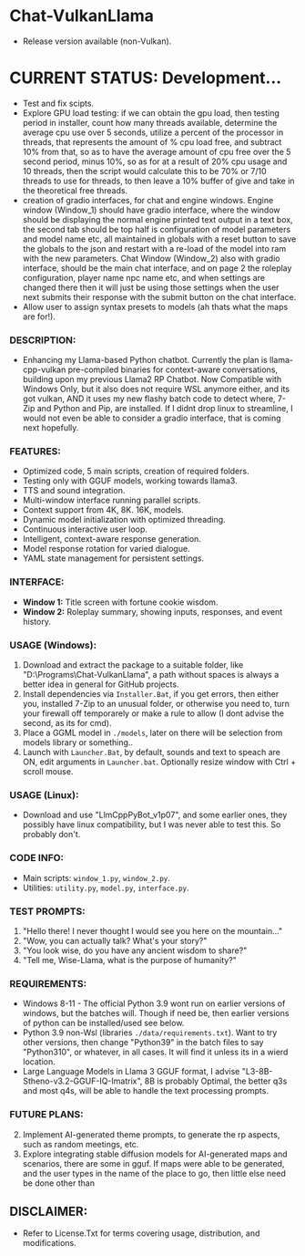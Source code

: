 # Chat-VulkanLlama
- Release version available (non-Vulkan). 

# CURRENT STATUS: Development... 
- Test and fix scipts.
- Explore GPU load testing: if we can obtain the gpu load, then testing period in installer, count how many threads available, determine the average cpu use over 5 seconds, utilize a percent of the processor in threads, that represents the amount of % cpu load free, and subtract 10% from that, so as to have the average amount of cpu free over the 5 second period, minus 10%, so as for at a result of 20% cpu usage and 10 threads, then the script would calculate this to be 70% or 7/10 threads to use for threads, to then leave a 10% buffer of give and take in the theoretical free threads.
- creation of gradio interfaces, for chat and engine windows. Engine window (Window_1) should have gradio interface, where the window should be displaying the normal engine printed text output in a text box, the second tab should be top half is configuration of model parameters and model name etc, all maintained in globals with a reset button to save the globals to the json and restart with a re-load of the model into ram with the new parameters. Chat Window (Window_2) also with gradio interface, should be the main chat interface, and on page 2 the roleplay configuration, player name npc name etc, and when settings are changed there then it will just be using those settings when the user next submits their response with the submit button on the chat interface. 
- Allow user to assign syntax presets to models (ah thats what the maps are for!).

### DESCRIPTION:
- Enhancing my Llama-based Python chatbot. Currently the plan is llama-cpp-vulkan pre-compiled binaries for context-aware conversations, building upon my previous Llama2 RP Chatbot. Now Compatible with Windows Only, but it also does not require WSL anymore either, and its got vulkan, AND it uses my new flashy batch code to detect where, 7-Zip and Python and Pip, are installed. If I didnt drop linux to streamline, I would not even be able to consider a gradio interface, that is coming next hopefully.

### FEATURES:
- Optimized code, 5 main scripts, creation of required folders.
- Testing only with GGUF models, working towards llama3.
- TTS and sound integration.
- Multi-window interface running parallel scripts.
- Context support from 4K, 8K. 16K, models.
- Dynamic model initialization with optimized threading.
- Continuous interactive user loop.
- Intelligent, context-aware response generation.
- Model response rotation for varied dialogue.
- YAML state management for persistent settings.

### INTERFACE:
- **Window 1:** Title screen with fortune cookie wisdom.
- **Window 2:** Roleplay summary, showing inputs, responses, and event history.

### USAGE (Windows):
1) Download and extract the package to a suitable folder, like "D:\Programs\Chat-VulkanLlama\", a path without spaces is always a better idea in general for GitHub projects.
2) Install dependencies via `Installer.Bat`, if you get errors, then either you, installed 7-Zip to an unusual folder, or otherwise you need to, turn your firewall off temporarely or make a rule to allow (I dont advise the second, as its for cmd).
3) Place a GGML model in `./models`, later on there will be selection from models library or something.. 
4) Launch with `Launcher.Bat`, by default, sounds and text to speach are ON, edit arguments in `Launcher.bat`. Optionally resize window with Ctrl + scroll mouse.

### USAGE (Linux):
- Download and use "LlmCppPyBot_v1p07", and some earlier ones, they possibly have linux compatibility, but I was never able to test this. So probably don't.

### CODE INFO:
- Main scripts: `window_1.py`, `window_2.py`.
- Utilities: `utility.py`, `model.py`, `interface.py`.

### TEST PROMPTS:
1) "Hello there! I never thought I would see you here on the mountain..."
2) "Wow, you can actually talk? What's your story?"
3) "You look wise, do you have any ancient wisdom to share?"
4) "Tell me, Wise-Llama, what is the purpose of humanity?"

### REQUIREMENTS:
- Windows 8-11 - The official Python 3.9 wont run on earlier versions of windows, but the batches will. Though if need be, then earlier versions of python can be installed/used see below.
- Python 3.9 non-Wsl (libraries `./data/requirements.txt`). Want to try other versions, then change "Python39" in the batch files to say "Python310", or whatever, in all cases. It will find it unless its in a wierd location.
- Large Language Models in Llama 3 GGUF format, I advise "L3-8B-Stheno-v3.2-GGUF-IQ-Imatrix", 8B is probably Optimal, the better q3s and most q4s, will be able to handle the text processing prompts.

### FUTURE PLANS:
2) Implement AI-generated theme prompts, to generate the rp aspects, such as random meetings, etc.
3) Explore integrating stable diffusion models for AI-generated maps and scenarios, there are some in gguf. If maps were able to be generated, and the user types in the name of the place to go, then little else need be done other than 

## DISCLAIMER:
- Refer to License.Txt for terms covering usage, distribution, and modifications.
